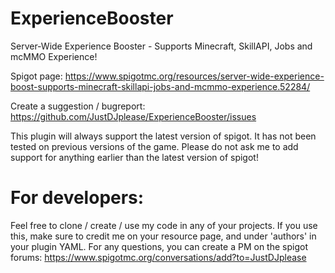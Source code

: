 # ExperienceBooster
Server-Wide Experience Booster - Supports Minecraft, SkillAPI, Jobs and mcMMO Experience!

Spigot page:
https://www.spigotmc.org/resources/server-wide-experience-boost-supports-minecraft-skillapi-jobs-and-mcmmo-experience.52284/

Create a suggestion / bugreport:
https://github.com/JustDJplease/ExperienceBooster/issues


This plugin will always support the latest version of spigot. It has not been tested on previous versions of the game. Please do not ask me to add support for anything earlier than the latest version of spigot!


# For developers:
Feel free to clone / create / use my code in any of your projects. If you use this, make sure to credit me on your resource page, and under 'authors' in your plugin YAML. For any questions, you can create a PM on the spigot forums:
https://www.spigotmc.org/conversations/add?to=JustDJplease
